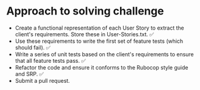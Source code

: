 Approach to solving challenge
======

- Create a functional representation of each User Story to extract the client's requirements. Store these in User-Stories.txt. ✅
- Use these requirements to write the first set of feature tests (which should fail). ✅
- Write a series of unit tests based on the client's requirements to ensure that all feature tests pass. ✅
- Refactor the code and ensure it conforms to the Rubocop style guide and SRP. ✅
- Submit a pull request.
